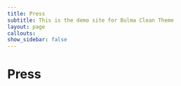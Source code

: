 ```yaml
---
title: Press
subtitle: This is the demo site for Bulma Clean Theme
layout: page
callouts: 
show_sidebar: false
---
```


# Press
